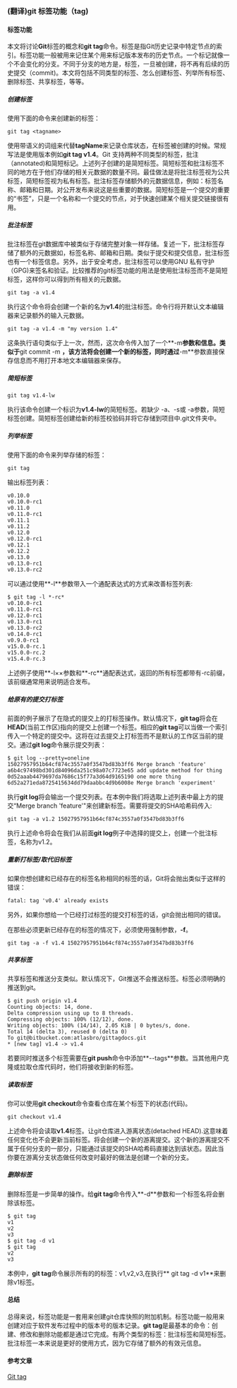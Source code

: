 ### (翻译)git 标签功能（tag)

#### 标签功能 ####

本文将讨论**Git**标签的概念和**git tag**命令。标签是指Git历史记录中特定节点的索引。标签功能一般被用来记住某个用来标记版本发布的历史节点。一个标记就像一个不会变化的分支。不同于分支的地方是，标签，一旦被创建，将不再有后续的历史提交（commit)。本文将包括不同类型的标签、怎么创建标签、列举所有标签、删除标签、共享标签，等等。

##### 创建标签 #####

使用下面的命令来创建新的标签：

```
git tag <tagname>
```

使用带语义的词组来代替**tagName**来记录仓库状态，在标签被创建的时候。常规写法是使用版本例如**git tag v1.4**。Git 支持两种不同类型的标签，批注（annotated)和简短标记。上述列子创建的是简短标签。简短标签和批注标签不同的地方在于他们存储的相关元数据的数量不同。最佳做法是将批注标签视为公共标签，简短标签视为私有标签。批注标签存储额外的元数据信息，例如：标签名称、邮箱和日期。对公开发布来说这是些重要的数据。简短标签是一个提交的重要的“书签”，只是一个名称和一个提交的节点，对于快速创建某个相关提交链接很有用。

##### 批注标签 #####

批注标签在git数据库中被类似于存储完整对象一样存储。复述一下，批注标签存储了额外的元数据如，标签名称、邮箱和日期。类似于提交和提交信息，批注标签也有一个标签信息。另外，出于安全考虑，批注标签可以使用GNU 私有守护（GPG)来签名和验证。比较推荐的git标签功能的用法是使用批注标签而不是简短标签，这样你可以得到所有相关的元数据。

```
git tag -a v1.4
```

执行这个命令将会创建一个新的名为**v1.4**的批注标签。命令行将开默认文本编辑器来记录额外的输入元数据。

```
git tag -a v1.4 -m "my version 1.4"
```

这条执行语句类似于上一次，然而，这次命令传入加了一个**-m**参数和信息。类似于**git commit -m **，该方法将会创建一个新的标签，同时通过**-m**参数直接保存信息而不用打开本地文本编辑器来保存。

##### 简短标签 #####

```
git tag v1.4-lw
```

执行该命令创建一个标识为**v1.4-lw**的简短标签。若缺少 -a、-s或 -a参数，简短标签创建。简短标签创建给新的标签校验码并将它存储到项目中.git文件夹中。

##### 列举标签 #####

使用下面的命令来列举存储的标签：

```
git tag
```

输出标签列表：

```
v0.10.0
v0.10.0-rc1
v0.11.0
v0.11.0-rc1
v0.11.1
v0.11.2
v0.12.0
v0.12.0-rc1
v0.12.1
v0.12.2
v0.13.0
v0.13.0-rc1
v0.13.0-rc2
```

可以通过使用**-l**参数带入一个通配表达式的方式来改善标签列表:

```
$ git tag -l *-rc*
v0.10.0-rc1
v0.11.0-rc1
v0.12.0-rc1
v0.13.0-rc1
v0.13.0-rc2
v0.14.0-rc1
v0.9.0-rc1
v15.0.0-rc.1
v15.0.0-rc.2
v15.4.0-rc.3
```

上述例子使用**-l××参数和**-rc**通配表达式，返回的所有标签都带有-rc前缀，该前缀通常用来说明适合发布。

##### 给原有的提交打标签 #####

前面的例子展示了在隐式的提交上的打标签操作。默认情况下，**git tag**将会在**HEAD**(当前工作区)指向的提交上创建一个标签。相应的**git tag**可以当做一个索引传入一个特定的提交中。这将在过去提交上打标签而不是默认的工作区当前的提交。通过**git log**命令展示提交列表：

```
$ git log --pretty=oneline
15027957951b64cf874c3557a0f3547bd83b3ff6 Merge branch 'feature'
a6b4c97498bd301d84096da251c98a07c7723e65 add update method for thing
0d52aaab4479697da7686c15f77a3d64d9165190 one more thing
6d52a271eda8725415634dd79daabbc4d9b6008e Merge branch 'experiment'
```

执行**git log**将会输出一个提交列表。在本例中我们将选取上述列表中最上方的提交“Merge branch 'feature'"来创建新标签。需要将提交的SHA哈希码传入:

```
git tag -a v1.2 15027957951b64cf874c3557a0f3547bd83b3ff6
```

执行上述命令将会在我们从前面**git log**例子中选择的提交上，创建一个批注标签，名称为v1.2。


##### 重新打标签/取代旧标签 #####

如果你想创建和已经存在的标签名称相同的标签的话，Git将会抛出类似于这样的错误：

```
fatal: tag 'v0.4' already exists
```

另外，如果你想给一个已经打过标签的提交打标签的话，git会抛出相同的错误。

在那些必须更新已经存在的标签的情况下，必须使用强制参数，**-f**。

```
git tag -a -f v1.4 15027957951b64cf874c3557a0f3547bd83b3ff6
```
##### 共享标签 #####

共享标签和推送分支类似。默认情况下，Git推送不会推送标签。标签必须明确的推送到git。

```
$ git push origin v1.4
Counting objects: 14, done.
Delta compression using up to 8 threads.
Compressing objects: 100% (12/12), done.
Writing objects: 100% (14/14), 2.05 KiB | 0 bytes/s, done.
Total 14 (delta 3), reused 0 (delta 0)
To git@bitbucket.com:atlasbro/gittagdocs.git
* [new tag] v1.4 -> v1.4
```

若要同时推送多个标签需要在**git push**命令中添加**--tags**参数。当其他用户克隆或拉取仓库代码时，他们将接收到新的标签。

##### 读取标签 #####

你可以使用**git checkout**命令查看仓库在某个标签下的状态(代码)。

```
git checkout v1.4
```

上述命令将会读取**v1.4**标签。让git仓库进入游离状态(detached HEAD).这意味着任何变化也不会更新当前标签。将会创建一个新的游离提交。这个新的游离提交不属于任何分支的一部分，只能通过该提交的SHA哈希码直接达到该状态。因此当你要在游离分支状态做任何改变时最好的做法是创建一个新的分支。

##### 删除标签 #####

删除标签是一步简单的操作。给**git tag**命令传入**-d**参数和一个标签名将会删除该标签。

```
$ git tag
v1
v2
v3
$ git tag -d v1
$ git tag
v2
v3
```
本例中，**git tag**命令展示所有的的标签：v1,v2,v3,在执行** git tag -d v1**来删除v1标签。

#### 总结 ####

总得来说，标签功能是一套用来创建git仓库快照的附加机制。标签功能一般用来创建对应于软件发布过程中的版本号的版本记录。**git tag**是最基本的命令：创建、修改和删除功能都是通过它完成。有两个类型的标签：批注标签和简短标签。批注标签一本来说是更好的使用方式，因为它存储了额外的有效元信息。


#### 参考文章
[Git tag](https://www.atlassian.com/git/tutorials/inspecting-a-repository/git-tag )
